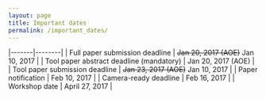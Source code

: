 ```yaml
---
layout: page
title: Important dates
permalink: /important_dates/
---
```


|-------|--------|
| Full paper submission deadline | ~~Jan 20, 2017 (AOE)~~  Jan 10, 2017 |
| Tool paper abstract deadline (mandatory) | Jan 20, 2017 (AOE) |
| Tool paper submission deadline | ~~Jan 23, 2017 (AOE)~~  Jan 10, 2017 |
| Paper notification | Feb 10, 2017 |
| Camera-ready deadline | Feb 16, 2017 |
| Workshop date | April 27, 2017 |

<style>
table{
border-collapse: collapse;
border-spacing: 0;
border:1px solid #000000;
}

th{
border:1px solid #000000;
}

td{
border:1px solid #000000;
padding: 5px;
}
</style>
